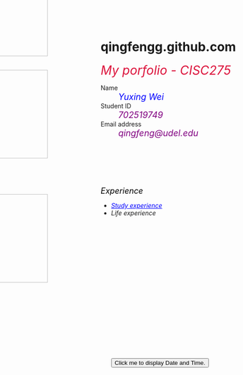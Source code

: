 # qingfengg.github.com
<html>
<script>
  var word = " Welcome to my Portfolio";
  alert(word);
</script>
<style>
a{color:blue;}
a:hover{color:red;}
body
  {
    background-image:url(pexx.jpg);}
.BLUE {
  color: blue;
  font-size:140%;}
.YELLOW{
  color: purple;
  font-size:140%
}
.Title{
  color:crimson;
  font-size:200%}
.second{ position: relative; right: 420px; bottom:400px}
.third{position: relative; bottom:400px; right:420px}
.forth{position: relative; right:420px; bottom:350px}
.Expe{color: black;font-size:130%}
.demo{position:relative;bottom:280px}
.poEx{position:relative;bottom:600px}
  </style>
  <head>
      <em class="Title">My porfolio - CISC275</em>  
  </head>
  <body>  
    <dl> 
      <dt>Name</dt> 
      <dd><em class="BLUE">Yuxing Wei</em></dd>
      <dt>Student ID</dt> 
      <dd><em class="YELLOW">702519749</em></dd>
      <dt>Email address</dt> 
      <dd><em class="YELLOW">qingfeng@udel.edu</em></dd>
    </dl>
    </body>
    <p class="second">
      <img src="central-repository-scaled.jpg" width="300" height="200" >
      <br><a href="https://github.com/QingFenGG/qingfengg.github.com" > <strong>My Github Repository</strong> </a>
    </p>
  <p class="third">
      <img src="change.jpg" width="300" height="200">
      <br><a href="https://qingfengg.github.io/changelog.html" > <strong>Change Log</strong> </a>
  </p>
  <p class="forth">
      <img src="future.jpg" width="300" height="200">
      <br><a href="https://qingfengg.github.io/TODO.html" > <strong>TODO</strong> </a>
  </p>
  <em class="Expe"><em class="poEx">Experience</em></em>
  <ul><em class="poEx">
    <li><a href="https://qingfengg.github.io/studyexpe.html">Study experience</a></li>
    <li>Life experience</li></em>
  <em class="demo">
  <button type="button" onclick="document.getElementById('demo').innerHTML = Date()">
  Click me to display Date and Time.</button>
  <p id="demo"></p></em>
